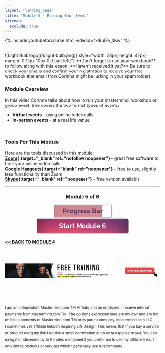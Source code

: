 ```yaml
---
layout: "landing_page"
title: "Module 5 - Running Your Event"
sitemap:
  exclude: true  
---
```

 <div class="separator-2"></div>
 
{% include youtubeforcourse.html videoid="xl8uIZv_4Kw" %}

<br>
![Light Bulb logo](/i/light-bulb.png){:style="width: 38px; height: 42px; margin: 0 10px 10px 0; float: left;"}
**Don't forget to use your workbook** to follow along with this lesson. **Haven't received it yet?** Be sure to check your emails and confirm your registration to receive your free workbook (the email from Corinna might be lurking in your spam folder).

### Module Overview
In this video Corinna talks about how to run your mastermind, workshop or group event. She covers the two format types of events:

- **Virtual events** - using online video calls
- **In-person events** - at a real life venue
<br>

### Tools For This Module
Here are the tools discussed in this module:<br>
**[Zoom](http://bit.ly/zoomaccount){:target="_blank" rel="nofollow noopener"}** - great free software to host your online video calls<br>
**[Google Hangouts](https://hangouts.google.com/){:target="blank" rel="noopener"}** - free to use, slightly less functionality than Zoom<br>
**[Skype](https://www.skype.com/en/){:target="_blank" rel="noopener"}** - free version available

***

<center>
<h3>Module 5 of 6</h3>
<img src="/i/ff/mastermindcourse/progressbar5.png" alt="Progress bar 85% complete">
<br>
<a href="/ff/masterminds/c19/modules/module-6">
  <img src="/ff/masterminds/c19/buttons/module_6.png" alt="Make money with Masterminds Module 6 button">
  </a>
  </center>
  
**[<< BACK TO MODULE 4](/ff/masterminds/c19/modules/module-4)**

<br><br>
<center>
<a href="https://dgachieve.com/joining?source=ILDmmcoursebanner&a=1899" target="blank" rel="nofollow noopener"><img src="/i/ads/kbb/970x90.jpg" /></a>
</center>

<br><br><br>

<sub>I am an independent Mastermind.com TM Affiliate, not an employee. I receive referral payments from Mastermind.com TM. The opinions expressed here are my own and are not official statements of Mastermind.com TM or its parent company, Mastermind.com LLC.<br>
I sometimes use affiliate links on Inspiring Life Design. This means that if you buy a service or product using my link I receive a small commission at no extra expense to you. You can navigate independently to the sites mentioned if you prefer not to use my affiliate links. I only link to products or services which I personally use & recommend.</sub>